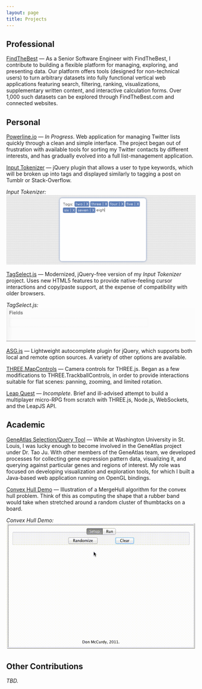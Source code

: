 ```yaml
---
layout: page
title: Projects
---
```


## Professional

[FindTheBest](http://www.findthebest.com) — As a Senior Software Engineer with FindTheBest, I contribute to building a flexible platform for managing, exploring, and presenting data. Our platform offers tools (designed for non-technical users) to turn arbitrary datasets into fully functional vertical web applications featuring search, filtering, ranking, visualizations, supplementary written content, and interactive calculation forms. Over 1,000 such datasets can be explored through FindTheBest.com and connected websites.

## Personal

[Powerline.io](https://github.com/donmccurdy/powerline) — *In Progress*. Web application for managing Twitter lists quickly through a clean and simple interface. The project began out of frustration with available tools for sorting my Twitter contacts by different interests, and has gradually evolved into a full list-management application.

[Input Tokenizer](https://github.com/donmccurdy/input-tokenizer) — jQuery plugin that allows a user to type keywords, which will be broken up into tags and displayed similarly to tagging a post on Tumblr or Stack-Overflow.

*Input Tokenizer:*
![Screenshot of Input Tokenizer](/public/media/projects/input-tokenizer.png)

[TagSelect.js](https://github.com/FindTheBest/TagSelect.js) — Modernized, jQuery-free version of my *Input Tokenizer* project. Uses new HTML5 features to provide native-feeling cursor interactions and copy/paste support, at the expense of compatibility with older browsers.

*TagSelect.js:*
![Screenshot of TagSelect.js](/public/media/projects/tag-select.gif)

[ASG.js](https://github.com/FindTheBest/asg.js) — Lightweight autocomplete plugin for jQuery, which supports both local and remote option sources. A variety of other options are available.

[THREE.MapControls](https://github.com/donmccurdy/THREE.MapControls) — Camera controls for THREE.js. Began as a few modifications to THREE.TrackballControls, in order to provide interactions suitable for flat scenes: panning, zooming, and limited rotation.

[Leap Quest](https://github.com/donmccurdy/leap-quest) — *Incomplete*. Brief and ill-advised attempt to build a multiplayer micro-RPG from scratch with THREE.js, Node.js, WebSockets, and the LeapJS API.

## Academic

[GeneAtlas Selection/Query Tool](http://www.geneatlas.org/gene/main.jsp) — While at Washington University in St. Louis, I was lucky enough to become involved in the GeneAtlas project under Dr. Tao Ju. With other members of the GeneAtlas team, we developed processes for collecting gene expression pattern data, visualizing it, and querying against particular genes and regions of interest. My role was focused on developing visualization and exploration tools, for which I built a Java-based web application running on OpenGL bindings.

[Convex Hull Demo](https://github.com/donmccurdy/convex-hull) — Illustration of a MergeHull algorithm for the convex hull problem. Think of this as computing the shape that a rubber band would take when stretched around a random cluster of thumbtacks on a board.

*Convex Hull Demo:*
![Screenshot of Convex Hull Demo](/public/media/projects/merge-hull.gif)

## Other Contributions

*TBD.*